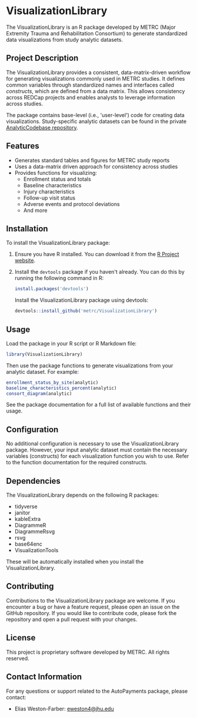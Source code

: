 # VisualizationLibrary 

The VisualizationLibrary is an R package developed by METRC (Major Extremity Trauma and Rehabilitation Consortium) to generate standardized data visualizations from study analytic datasets.

## Project Description

The VisualizationLibrary provides a consistent, data-matrix-driven workflow for generating visualizations commonly used in METRC studies. It defines common variables through standardized names and interfaces called *constructs*, which are defined from a data matrix. This allows consistency across REDCap projects and enables analysts to leverage information across studies.

The package contains base-level (i.e., 'user-level') code for creating data visualizations. Study-specific analytic datasets can be found in the private [AnalyticCodebase repository](https://github.com/metrc/AnalyticCodebase/).

## Features

- Generates standard tables and figures for METRC study reports
- Uses a data-matrix driven approach for consistency across studies
- Provides functions for visualizing:
    - Enrollment status and totals
    - Baseline characteristics 
    - Injury characteristics
    - Follow-up visit status
    - Adverse events and protocol deviations
    - And more

## Installation 

To install the VisualizationLibrary package:

1. Ensure you have R installed. You can download it from the [R Project website](https://www.r-project.org/).

2. Install the `devtools` package if you haven't already. You can do this by running the following command in R:

   ```R
   install.packages('devtools')
   ```

   Install the VisualizationLibrary package using devtools:
   ```R
   devtools::install_github('metrc/VisualizationLibrary')
   ```

## Usage

Load the package in your R script or R Markdown file:

```R
library(VisualizationLibrary)
```

Then use the package functions to generate visualizations from your analytic dataset. For example:

```R
enrollment_status_by_site(analytic)
baseline_characteristics_percent(analytic)
consort_diagram(analytic)
```

See the package documentation for a full list of available functions and their usage.

## Configuration

No additional configuration is necessary to use the VisualizationLibrary package. However, your input analytic dataset must contain the necessary variables (constructs) for each visualization function you wish to use. Refer to the function documentation for the required constructs.

## Dependencies

The VisualizationLibrary depends on the following R packages:

- tidyverse
- janitor
- kableExtra
- DiagrammeR
- DiagrammeRsvg
- rsvg
- base64enc
- VisualizationTools

These will be automatically installed when you install the VisualizationLibrary.

## Contributing

Contributions to the VisualizationLibrary package are welcome. If you encounter a bug or have a feature request, please open an issue on the GitHub repository. If you would like to contribute code, please fork the repository and open a pull request with your changes.

## License
This project is proprietary software developed by METRC. All rights reserved.

## Contact Information
For any questions or support related to the AutoPayments package, please contact:
- Elias Weston-Farber: eweston4@jhu.edu
